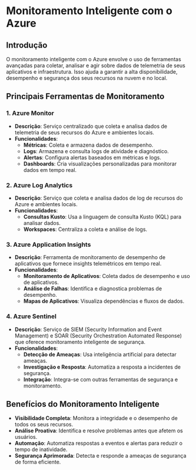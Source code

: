 # Monitoramento Inteligente com o Azure

## Introdução
O monitoramento inteligente com o Azure envolve o uso de ferramentas avançadas para coletar, analisar e agir sobre dados de telemetria de seus aplicativos e infraestrutura. Isso ajuda a garantir a alta disponibilidade, desempenho e segurança dos seus recursos na nuvem e no local.

## Principais Ferramentas de Monitoramento

### 1. Azure Monitor
- **Descrição**: Serviço centralizado que coleta e analisa dados de telemetria de seus recursos do Azure e ambientes locais.
- **Funcionalidades**:
  - **Métricas**: Coleta e armazena dados de desempenho.
  - **Logs**: Armazena e consulta logs de atividade e diagnóstico.
  - **Alertas**: Configura alertas baseados em métricas e logs.
  - **Dashboards**: Cria visualizações personalizadas para monitorar dados em tempo real.

### 2. Azure Log Analytics
- **Descrição**: Serviço que coleta e analisa dados de log de recursos do Azure e ambientes locais.
- **Funcionalidades**:
  - **Consultas Kusto**: Usa a linguagem de consulta Kusto (KQL) para analisar dados.
  - **Workspaces**: Centraliza a coleta e análise de logs.

### 3. Azure Application Insights
- **Descrição**: Ferramenta de monitoramento de desempenho de aplicativos que fornece insights telemétricos em tempo real.
- **Funcionalidades**:
  - **Monitoramento de Aplicativos**: Coleta dados de desempenho e uso de aplicativos.
  - **Análise de Falhas**: Identifica e diagnostica problemas de desempenho.
  - **Mapas de Aplicativos**: Visualiza dependências e fluxos de dados.

### 4. Azure Sentinel
- **Descrição**: Serviço de SIEM (Security Information and Event Management) e SOAR (Security Orchestration Automated Response) que oferece monitoramento inteligente de segurança.
- **Funcionalidades**:
  - **Detecção de Ameaças**: Usa inteligência artificial para detectar ameaças.
  - **Investigação e Resposta**: Automatiza a resposta a incidentes de segurança.
  - **Integração**: Integra-se com outras ferramentas de segurança e monitoramento.

## Benefícios do Monitoramento Inteligente

- **Visibilidade Completa**: Monitora a integridade e o desempenho de todos os seus recursos.
- **Análise Proativa**: Identifica e resolve problemas antes que afetem os usuários.
- **Automação**: Automatiza respostas a eventos e alertas para reduzir o tempo de inatividade.
- **Segurança Aprimorada**: Detecta e responde a ameaças de segurança de forma eficiente.
